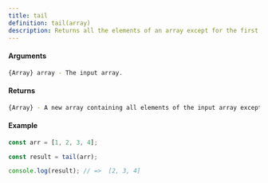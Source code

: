 ```yaml
---
title: tail
definition: tail(array)
description: Returns all the elements of an array except for the first one.
---
```



#### Arguments


```bash
{Array} array - The input array.
```


#### Returns


```bash
{Array} - A new array containing all elements of the input array except the first one.
```


#### Example


```ts
const arr = [1, 2, 3, 4];

const result = tail(arr);

console.log(result); // =>  [2, 3, 4]
```
